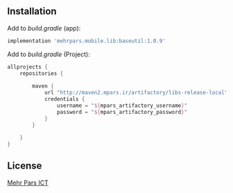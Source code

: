 ## Installation

Add to _build.gradle_ (app):
```groovy
implementation 'mehrpars.mobile.lib:baseutil:1.0.9'
```

Add to _build.gradle_ (Project):
```groovy
allprojects {
    repositories {
        
        maven {
            url "http://maven2.mpars.ir/artifactory/libs-release-local"
            credentials {
                username = "${mpars_artifactory_username}"
                password = "${mpars_artifactory_password}"
            }
        }
       
    }
}
```
 
## License  
[Mehr Pars ICT][mp]


[mp]: https://www.mehrparsict.com